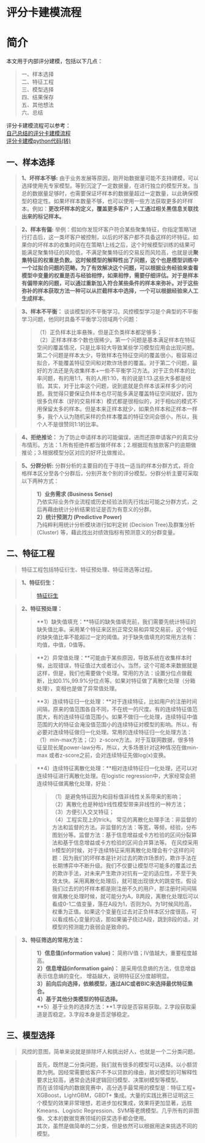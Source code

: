 # 评分卡建模流程
# 简介  
本文用于内部评分建模，包括以下几点：  

> 一、样本选择  
> 二、特征工程  
> 三、模型选择  
> 四、结果保存  
> 五、其他想法  
> 六、总结  

评分卡建模流程可以参考：  
[自己总结的评分卡建模流程](https://blog.csdn.net/q337100/article/details/80693548)  
[评分卡建模python代码(转)](https://mp.weixin.qq.com/s?__biz=MzI5NDY1MjQzNA%3D%3D&idx=1&mid=2247485060&sn=0c731277f0b4593de9dc5dac2dc67fef)  


## 一、样本选择  
> **1、坏样本不够:** 由于业务发展等原因，刚开始数据量可能不支持建模，可以选择使用先专家模型。等到沉淀了一定数据量，在进行独立的模型开发。当总的数据量足够时，也需要保证坏样本的数据量超过一定数量，以此确保模型的稳定性。如果坏样本数量不够，也可以使用一些方法获取更多的坏样本。例如：**更改坏样本的定义，覆盖更多客户；人工通过相关黑信息关联找出来的标记样本。**  

> **2、样本有偏:** 举例：假如你发现坏客户符合某些聚集特征，你指定策略1进行打击后，这一类坏客户被控制，以后的坏客户都不具备这样的坏特征。如果你的坏样本的收集时间在在策略1上线之后，这个时候模型训练的结果可能满足聚集特征的风险低，不满足聚集特征的交易反而风险高，也就是说**聚集特征的权重是负数。**这时候模型的解释性出了问题，这个也是模型训练中一个过拟合问题的范畴。为了有效解决这个问题，可以根据业务经验来查看模型中变量的权重是否与经验相悖，如果相悖，需要仔细评估。对于是样本有偏带来的问题，可以通过重新加入符合某些条件的样本来弥补。对于这些弥补的样本获取方法**一种可以从拦截样本中选择，一个可以根据经验来人工生成样本**。

> **3、样本不平衡：** 谈谈模型的不平衡学习。风控模型学习是个典型的不平衡学习问题，他同时具备不平衡学习领域两个问题：  
>>（1）正负样本比率悬殊，但是正负类样本都足够多；  
>>（2）正样本样本个数也很稀少。第一个问题是基本满足样本在特征空间的覆盖情况，只是比率较大导致某些学习模型应用会出现问题。第二个问题是样本太少，导致样本在特征空间的覆盖很小，极容易过拟合，不能覆盖特征空间和对欺诈场景的覆盖。对于第二个问题，最好的方法还是先收集样本+一些不平衡学习方法。对于正负样本的比率问题，有的用1:1，有的人用1:10，有的说是1:13.这些大多都是经验。其实，对于比率这个问题，说到底就是负样本该采样多少的问题。我觉得只要保证负样本也尽可能多满足覆盖特征空间就好，因为很多负样本（好的交易样本）模式都是很相似的，对于相似的模式不用保留太多的样本。但是本来正样本就少，如果负样本和正样本一样多，我个人认为随机采样的负样本覆盖的特征空间会很小，所以，我个人不是很赞同1:1的比率。

> **4、拒绝推论：** 为了防止申请样本的可能偏误，进而还原申请客户的真实分布情形。方法：1.所有拒绝件都当做坏样本；2.根据现有放款客户的逾期做推论；3.根据模型分区对应的好坏比做推论。

> **5、分群分析:** 分群分析的主要目的在于寻找一适当的样本分群方式，将合格样本区分至各个分群后，分别开发个别的评分模型。分群分析主要可采取以下两种方式：  
>> **1）业务需求 (Business Sense)**    
    乃依实际业务作业流程或历史经验法则先行找出可能之分群方式，之后再藉由统计分析结果验证是否为有意义的分群。  
>> **2）统计预测力 (Predictive Power)**    
乃纯粹利用统计分析模块进行如判定树 (Decision Tree)及群集分析(Cluster) 等，藉此找出对绩效指标有预测意义的分群变量。  


## 二、特征工程  
> 特征工程包括特征衍生、特征预处理、特征筛选等过程。  

> **1、特征衍生：**  
>>[特征衍生](https://blog.csdn.net/q337100/article/details/80771963)  

> **2、特征预处理：**  
>> **1）缺失值填充：**特征的缺失值填充前，我们需要先统计特征的缺失值比率。采用某个特征来区别正常交易和异常交易前，这个特征的缺失值比率不能超过一定的阈值。对于缺失值填充的常用方法有：均值，中值，0值等。

>> **2）异常值处理：**可能由于某些原因，导致系统在收集样本时候，出现错误，特征值过大或者过小。当然，这个可能本来数据就是这样，但是，我们也需要做个处理。常用的方法：设置分位点做截断，比如0.1%,99.9%分位点等。如果对特征做了离散化处理（分箱处理），变相也是做了异常值处理。

>> **3）连续特征归一化处理：**对于连续特征，比如用户的注册时间间隔，原来的值范围各自不同，不在统一的尺度。有的连续特征值范围大，有的连续特征值范围小。如果不做归一化处理，连续特征中值范围的大的特征会淹没值范围小的连续特征对模型的影响。所以，有必要对连续特征做归一化处理。常用的连续特征归一化处理方法：（1）min-max方法；（2）z-score方法。对于互联网数据，很多特征呈现长尾power-law分布，所以，大多场景针对这种情况在做min-max 或者z-score之前，会对连续特征先做log(x)变换。  

>> **4）连续特征离散化处理：**相对连续特征归一化处理，还可以对连续特征进行离散化处理。在logistic regression中，大家经常会把连续特征做离散化处理，好处：  
>>>（1）是避免特征因为和目标值非线性关系带来的影响；  
>>>（2）离散化也是种给lr线性模型带来非线性的一种方法；  
>>>（3）方便引入交叉特征；  
>>>（4）工程实现上的trick。
>>>常见的离散化处理手法：非监督的方法和监督的方法。非监督的方法：等宽，等频，经验，分布图划分等。监督方法：基于信息增益或卡方检验的区间分裂算法和基于信息增益或卡方检验的区间合并算法等。
    在风控采用lr模型的时候，对于连续特征采用离散化处理会有个这样的问题：因为我们的坏样本是针对过去的欺诈场景的，欺诈手法在长期博弈中不断升级。我们不仅要让模型尽可能多的覆盖过去的欺诈手法，对未来产生欺诈对抗有一定的适应性，不至于失效太快。采用离散化处理后，就可能出现很大的跳变性。假设我们过去的的坏样本都是刚注册不久的用户，那注册时间间隔做离散化处理时候，就可能分为A，B两段，离散化处理后可以看成0-1二值变量，落在A段为1，否则为0。为1时候风险高，权重为正值。如果这个变量在过去对正负样本区分度很高，可以看成核心变量的话，那如果骗子绕过A段，跳到B段的话，对模型的预测能力衰弱会是致命的。  

> **3、特征筛选的常用方法：**  
>> **1）信息值(information value)：** 简称IV值；IV值越大，重要程度越高。  
>> **2）信息增益(information gain)：** 是采用信息熵的方法，信息增益表示信息熵的变化， 增益越大，说明特征区分度越明显。  
>> **3）前向后向选择，依赖模型，通过AIC或者BIC来选择最优特征集合。**  
>> **4）基于其他分类模型的特征选择。**  
>> **5）基于业务的选择方法：**1.字段是否容易获取。2.字段获取渠道是否稳定。3.字段本身是否足够稳定。  

## 三、模型选择  
> 风控的意图，简单来说就是排除坏人和挑出好人，也就是一个二分类问题。  

>> 首先，既然是二分类问题，我们就有很多的模型可以选择。以小额贷款为例。因经常需要给客户不予以贷款的缘由，故对模型的可解释性要求比较高，通常会选择逻辑回归模型、决策树模型等模型。  
>> 而在该领域内的数据竞赛中，高分选手最常用的模型是：特征工程+ XGBoost，LightGBM，GBDT+ 集成。大量的实践比赛已证明这三个模型的效果非常理想，若进步加权集成，效果将更加显著，远胜Kmeans、Logistic Regression、SVM等老牌模型。几乎所有的非图像、文本的数据竞赛领域的获奖选手都会使用。  
>> 其次，虽然是做简单的二分类，但是依然可以根据用途来挑选不同的模型。  
